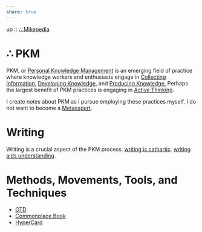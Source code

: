 ```yaml
---
share: true
---
```

up :: [∴ Mikepedia](./index.md)

# ∴ PKM

PKM, or [Personal Knowledge Management](Personal%20Knowledge%20Management.md) is an emerging field of practice where knowledge workers and enthusiasts engage in [Collecting Information](Collecting%20Information.md), [Developing Knowledge](Developing%20Knowledge.md), and [Producing Knowledge.](Producing%20Knowledge..md) Perhaps the largest benefit of PKM practices is engaging in [Active Thinking](Active%20Thinking.md).

I create notes about PKM as I pursue employing these practices myself. I do not want to become a [Metaexpert](Metaexpert.md).

# Writing
Writing is a crucial aspect of the PKM process. [writing is cathartic](writing%20is%20cathartic.md). [writing aids understanding](writing%20aids%20understanding.md).

# Methods, Movements, Tools, and Techniques
- [GTD](GTD.md)
- [Commonplace Book](Commonplace%20Book.md)
- [HyperCard](HyperCard.md)




